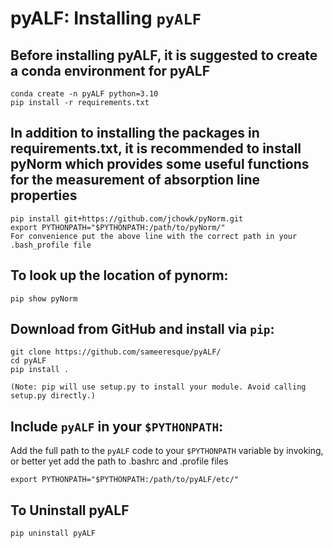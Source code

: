 # pyALF: Installing `pyALF`

## Before installing pyALF, it is suggested to create a conda environment for pyALF
```
conda create -n pyALF python=3.10
pip install -r requirements.txt
```

## In addition to installing the packages in requirements.txt, it is recommended to install pyNorm which provides some useful functions for the measurement of absorption line properties 
```
pip install git+https://github.com/jchowk/pyNorm.git
export PYTHONPATH="$PYTHONPATH:/path/to/pyNorm/"
For convenience put the above line with the correct path in your .bash_profile file
```
## To look up the location of pynorm:

```
pip show pyNorm
```

## **Download from GitHub and install via `pip`:**

```
git clone https://github.com/sameeresque/pyALF/
cd pyALF
pip install .

(Note: pip will use setup.py to install your module. Avoid calling setup.py directly.)
```

## **Include `pyALF` in your `$PYTHONPATH`:**

Add the full path to the `pyALF` code to your `$PYTHONPATH` variable by invoking, or better yet add the path to .bashrc and .profile files

```
export PYTHONPATH="$PYTHONPATH:/path/to/pyALF/etc/"
```

## **To Uninstall pyALF**

```
pip uninstall pyALF
```

